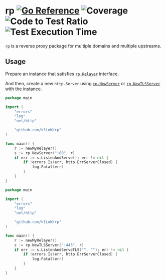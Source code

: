 # rp [![Go Reference](https://pkg.go.dev/badge/github.com/k1LoW/rp.svg)](https://pkg.go.dev/github.com/k1LoW/rp) ![Coverage](https://raw.githubusercontent.com/k1LoW/octocovs/main/badges/k1LoW/rp/coverage.svg) ![Code to Test Ratio](https://raw.githubusercontent.com/k1LoW/octocovs/main/badges/k1LoW/rp/ratio.svg) ![Test Execution Time](https://raw.githubusercontent.com/k1LoW/octocovs/main/badges/k1LoW/rp/time.svg)

`rp` is a reverse proxy package for multiple domains and multiple upstreams.

## Usage

Prepare an instance that satisfies [`rp.Relayer`](https://pkg.go.dev/github.com/k1LoW/rp#Relayer) interface.

And then, create a new `http.Server` using [`rp.NewServer`](https://pkg.go.dev/github.com/k1LoW/rp#NewServer) or [`rp.NewTLSServer`](https://pkg.go.dev/github.com/k1LoW/rp#NewTLSServer) with the instance.

```go
package main

import (
    "errors"
    "log"
    "net/http"

    "github.com/k1LoW/rp"
)

func main() {
    r := newMyRelayer()
    s := rp.NewServer(":80", r)
    if err := s.ListenAndServe(); err != nil {
        if !errors.Is(err, http.ErrServerClosed) {
            log.Fatal(err)
        }
    }
}
```

```go
package main

import (
    "errors"
    "log"
    "net/http"

    "github.com/k1LoW/rp"
)

func main() {
    r := newMyRelayer()
    s := rp.NewTLSServer(":443", r)
    if err := s.ListenAndServeTLS("", ""); err != nil {
        if !errors.Is(err, http.ErrServerClosed) {
            log.Fatal(err)
        }
    }
}
```

